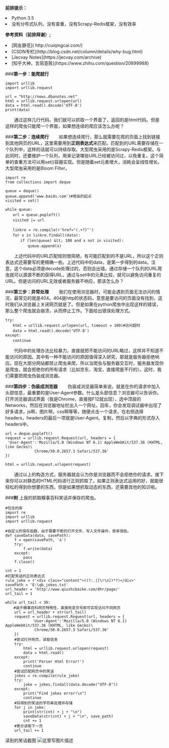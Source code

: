 **前排提示：**
<li>Python 3.5
<li>没有分布式队列，没有查重，没有Scrapy-Redis框架，没有效率

**参考资料（前排拜谢）;**
<li>[网友静觅]( http://cuiqingcai.com/)
<li>[CSDN专栏](http://blog.csdn.net/column/details/why-bug.html)
<li>[Jecvay Notes](https://jecvay.com/archive)
<li>[知乎大神，言简意赅](https://www.zhihu.com/question/20899988)

###**第一步：能爬就行**

```
import urllib
import urllib.request

url = "http://news.dbanotes.net"
html = urllib.request.urlopen(url)
data = html.read().decode('UTF-8')
print(data)
```

　　通过这样几行代码，我们就可以抓取一个界面了，返回的是html代码。但是这样的爬虫只能爬一个界面，如果想连续的爬应该怎么办呢？

###**第二步：连续爬行**
　　如果想连续爬行，那么就需要在爬的页面上找到链接到其他网页的URL，这里需要用到**正则表达式**来匹配。匹配到的URL需要存储在一个队列中，这样的话就可以持续存取。大型爬虫采用的是Scrapy-Redis框架。与此同时，还要维护一个队列，用来记录哪些URL已经被访问过，以免重复。这个简单的查重方法可以用set()容器实现。但是随着set元素增大，消耗会呈线性增长。大型爬虫采用的是Bloom Filter。

```
import re
from collections import deque

queue = deque()
queue.append('www.baidu.com')#爬虫的起点
visited = set()

while queue:
　　url = queue.popleft()
　　visited |= url

　　linkre = re.compile(r'href="(.+?)"')
　　for x in linkre.findall(data):
　　　　if (len(queue) &lt; 100 and x not in visited):
　　　　　　queue.append(x)
```
　　上述代码中的URL匹配规则很简陋，有可能匹配到的不是URL，所以这个正则表达式还需要写的更精确一些。上述代码中的data，是第一步得到的data。注意，这个data必须是decode处理过的，否则会出错。通过存储一个队列的URL爬虫就可以源源不断的获得URL，通过与set中的元素比较，就可以避免访问重复的URL。但是访问的URL无效或者服务器不响应，那该怎么办？

###**第三步：异常处理**
　　我们在使用浏览器时，可能会遇到页面无法访问的情况，最常见的就是404。404是http的状态码，意思是要访问的页面没有找到，这时我们从浏览器上关闭网页就是了。但是如果在python爬虫中出现这样的错误，那么整个爬虫就会崩溃，从而停止工作。下面给出错误处理方式。

```
try:
　　html = urllib.request.urlopen(url, timeout = 100)#访问超时
　　data = html.read().decode('UTF-8')
except:
　　continue
```

　　代码中的处理办法比较暴力，直接就把不能访问的URL略过，这样并不知道不能访问的原因。其中有一种不能访问的原因值得深入研究，那就是服务器拒绝响应。现在大部分网站都禁止爬虫来爬，所以当爬虫与服务器交互时，服务器发现你是爬虫，就会拒绝你的所有请求（比如京东、淘宝，直接爬是不行的）。这时，我们需要把爬虫伪装成浏览器。

###**第四步：伪装成浏览器**
　　伪装成浏览器简单来说，就是在你的请求中加入头部信息，最重要的是User-Agent参数。什么是头部信息？浏览器可以告诉你。打开浏览器调试界面（我是Chrome，直接按F12就出现），选中顶层的Networks，然后在浏览器地址栏出入一个网址，回车，你会发现调试器中出现了好多请求，js啊，图片啊，css啊等等，随便点击一个请求，在右侧选择headers，headers的最后一项就是User-Agent。复制，然后以字典的形式存入headers中。

```
url = deque.popleft()
request = urllib.request.Request(url, headers = {
 'User-Agent':'Mozilla/5.0 (Windows NT 6.1) AppleWebKit/537.36 (KHTML, like Gecko)\
             Chrome/50.0.2657.3 Safari/537.36'
})

html = urllib.request.urlopen(request)
```

　　通过以上的构造方式，服务器就会认为你是浏览器而不会拒绝你的请求。接下来你可以对静态的HTML代码进行正则抓取了。如果正则表达式运用的好，就能很轻松的得到你想要的东西。但是如果想抓取动态的东西，还需要其他的知识啦。

###**附**
上我的抓取糗事百科笑话并保存的爬虫。

```
#包含的库
import re
import urllib
import urllib.request

#自定义的保存函数，由于需要不断的打开文件、写入文件操作，效率很低。
def saveData(data, savePath):
    f = open(savePath, 'a')
    try:
        f.write(data)
    except:
        pass
    f.close()
    
cnt = 1 
#匹配笑话的正则表达式
rule_joke = r'<div class="content">((?:.|[\r\n])*?)</div>'
savePath = 'E:\qb_jokes.txt'
url_header = 'http://www.qiushibaike.com/8hr/page/'
url_tail = 1

while url_tail < 30:
  　#由于糗事百科网页特殊性，直接改变页号即可实现访问不同网页
    url = url_header + str(url_tail)
    request = urllib.request.Request(url, headers = {
            'User-Agent':'Mozilla/5.0 (Windows NT 6.1) AppleWebKit/537.36 (KHTML, like Gecko)\
             Chrome/50.0.2657.3 Safari/537.36'
    })
    #尝试打开网页，读取信息
    try:
        html = urllib.request.urlopen(request)
        data = html.read()
    except:
        print('Parser Html Error!')
        continue
    #尝试匹配网页中的笑话
    jokes = re.compile(rule_joke)
    try:
        joke = jokes.findall(data.decode("UTF-8"))
    except:
        print("Find jokes error!\n")
        continue
    #将得到的笑话的字符串处理并存储
    for j in joke:
        print(str(cnt) + j + "\n")
        saveData(str(cnt) + j + "\n", save_path)
        cnt += 1
    #表示读取下一页
    url_tail += 1
```
读到的笑话截图
![这里写图片描述](http://img.blog.csdn.net/20160508215930655)


